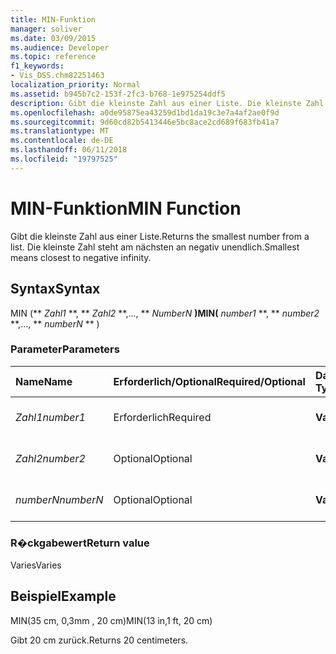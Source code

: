 ```yaml
---
title: MIN-Funktion
manager: soliver
ms.date: 03/09/2015
ms.audience: Developer
ms.topic: reference
f1_keywords:
- Vis_DSS.chm82251463
localization_priority: Normal
ms.assetid: b945b7c2-153f-2fc3-b768-1e975254ddf5
description: Gibt die kleinste Zahl aus einer Liste. Die kleinste Zahl steht am nächsten an negativ unendlich.
ms.openlocfilehash: a0de95875ea43259d1bd1da19c3e7a4af2ae0f9d
ms.sourcegitcommit: 9d60cd82b5413446e5bc8ace2cd689f683fb41a7
ms.translationtype: MT
ms.contentlocale: de-DE
ms.lasthandoff: 06/11/2018
ms.locfileid: "19797525"
---
```

# <a name="min-function"></a><span data-ttu-id="154d7-104">MIN-Funktion</span><span class="sxs-lookup"><span data-stu-id="154d7-104">MIN Function</span></span>

<span data-ttu-id="154d7-105">Gibt die kleinste Zahl aus einer Liste.</span><span class="sxs-lookup"><span data-stu-id="154d7-105">Returns the smallest number from a list.</span></span> <span data-ttu-id="154d7-106">Die kleinste Zahl steht am nächsten an negativ unendlich.</span><span class="sxs-lookup"><span data-stu-id="154d7-106">Smallest means closest to negative infinity.</span></span>
  
## <a name="syntax"></a><span data-ttu-id="154d7-107">Syntax</span><span class="sxs-lookup"><span data-stu-id="154d7-107">Syntax</span></span>

<span data-ttu-id="154d7-108">MIN (** *Zahl1* **, ** *Zahl2* **,..., ** *NumberN* **)</span><span class="sxs-lookup"><span data-stu-id="154d7-108">MIN(** *number1* **, ** *number2* **,..., ** *numberN* ** )</span></span> 
  
### <a name="parameters"></a><span data-ttu-id="154d7-109">Parameter</span><span class="sxs-lookup"><span data-stu-id="154d7-109">Parameters</span></span>

|<span data-ttu-id="154d7-110">**Name**</span><span class="sxs-lookup"><span data-stu-id="154d7-110">**Name**</span></span>|<span data-ttu-id="154d7-111">**Erforderlich/Optional**</span><span class="sxs-lookup"><span data-stu-id="154d7-111">**Required/Optional**</span></span>|<span data-ttu-id="154d7-112">**Datentyp**</span><span class="sxs-lookup"><span data-stu-id="154d7-112">**Data Type**</span></span>|<span data-ttu-id="154d7-113">**Beschreibung**</span><span class="sxs-lookup"><span data-stu-id="154d7-113">**Description**</span></span>|
|:-----|:-----|:-----|:-----|
| <span data-ttu-id="154d7-114">_Zahl1_</span><span class="sxs-lookup"><span data-stu-id="154d7-114">_number1_</span></span> <br/> |<span data-ttu-id="154d7-115">Erforderlich</span><span class="sxs-lookup"><span data-stu-id="154d7-115">Required</span></span>  <br/> |<span data-ttu-id="154d7-116">**Variiert**</span><span class="sxs-lookup"><span data-stu-id="154d7-116">**Varies**</span></span> <br/> |<span data-ttu-id="154d7-117">Die erste Zahl in der Liste.</span><span class="sxs-lookup"><span data-stu-id="154d7-117">The first number in the list.</span></span>  <br/> |
| <span data-ttu-id="154d7-118">_Zahl2_</span><span class="sxs-lookup"><span data-stu-id="154d7-118">_number2_</span></span> <br/> |<span data-ttu-id="154d7-119">Optional</span><span class="sxs-lookup"><span data-stu-id="154d7-119">Optional</span></span>  <br/> |<span data-ttu-id="154d7-120">**Variiert**</span><span class="sxs-lookup"><span data-stu-id="154d7-120">**Varies**</span></span> <br/> | <span data-ttu-id="154d7-121">Die zweite Zahl in der Liste.</span><span class="sxs-lookup"><span data-stu-id="154d7-121">The second number in the list.</span></span>  <br/> |
| <span data-ttu-id="154d7-122">_numberN_</span><span class="sxs-lookup"><span data-stu-id="154d7-122">_numberN_</span></span> <br/> |<span data-ttu-id="154d7-123">Optional</span><span class="sxs-lookup"><span data-stu-id="154d7-123">Optional</span></span>  <br/> |<span data-ttu-id="154d7-124">**Variiert**</span><span class="sxs-lookup"><span data-stu-id="154d7-124">**Varies**</span></span> <br/> |<span data-ttu-id="154d7-125">Die n-te Zahl in der Liste.</span><span class="sxs-lookup"><span data-stu-id="154d7-125">The nth number in the list.</span></span>  <br/> |
   
### <a name="return-value"></a><span data-ttu-id="154d7-126">R�ckgabewert</span><span class="sxs-lookup"><span data-stu-id="154d7-126">Return value</span></span>

<span data-ttu-id="154d7-127">Varies</span><span class="sxs-lookup"><span data-stu-id="154d7-127">Varies</span></span>
  
## <a name="example"></a><span data-ttu-id="154d7-128">Beispiel</span><span class="sxs-lookup"><span data-stu-id="154d7-128">Example</span></span>

<span data-ttu-id="154d7-129">MIN(35 cm, 0,3mm , 20 cm)</span><span class="sxs-lookup"><span data-stu-id="154d7-129">MIN(13 in,1 ft, 20 cm)</span></span> 
  
<span data-ttu-id="154d7-130">Gibt 20 cm zurück.</span><span class="sxs-lookup"><span data-stu-id="154d7-130">Returns 20 centimeters.</span></span> 
  

